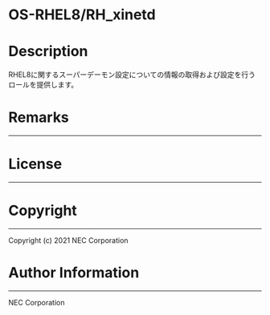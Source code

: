 OS-RHEL8/RH_xinetd
=======================================================
# Description
RHEL8に関するスーパーデーモン設定についての情報の取得および設定を行うロールを提供します。

# Remarks
-------

# License
-------

# Copyright
---------
Copyright (c) 2021 NEC Corporation

# Author Information
------------------
NEC Corporation
